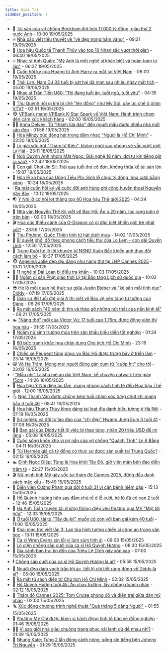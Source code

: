 ```yaml
---
title: Giải Trí
sidebar_position: 7
---
```


<!-- dantri-giai-tri:START -->
- 🤩 [Tài sản của vợ chồng Beckham đạt hơn 17.000 tỷ đồng, giàu thứ 2 nước Anh](https://dantri.com.vn/giai-tri/tai-san-cua-vo-chong-beckham-dat-hon-17000-ty-dong-giau-thu-2-nuoc-anh-20250519105521726.htm) - 10:00 19/05/2025
- 🔥 [Nhà báo viết tiểu thuyết về &quot;vẻ đẹp trong hầm vàng&quot;](https://dantri.com.vn/giai-tri/nha-bao-viet-tieu-thuyet-ve-ve-dep-trong-ham-vang-20250519160459395.htm) - 09:21 19/05/2025
- 🚀 [Hoa hậu Quốc tế Thanh Thủy vào top 10 Nhan sắc vượt thời gian](https://dantri.com.vn/giai-tri/hoa-hau-quoc-te-thanh-thuy-vao-top-10-nhan-sac-vuot-thoi-gian-20250519121635227.htm) - 06:40 19/05/2025
- 🔥 [Nhạc sĩ Anh Quân: &quot;Mỹ Anh là một nghệ sĩ khác biệt và hoàn toàn tự lập&quot;](https://dantri.com.vn/giai-tri/nhac-si-anh-quan-my-anh-la-mot-nghe-si-khac-biet-va-hoan-toan-tu-lap-20250519105609634.htm) - 06:27 19/05/2025
- 🌈 [Cuốn hồi ký của Hoàng tử Anh Harry ra mắt tại Việt Nam](https://dantri.com.vn/giai-tri/cuon-hoi-ky-cua-hoang-tu-anh-harry-ra-mat-tai-viet-nam-20250519125040789.htm) - 06:00 19/05/2025
- 📝 [Thái Lan: Nam DJ 33 tuổi bị sát hại dã man sau nhiều ngày mất tích](https://dantri.com.vn/giai-tri/thai-lan-nam-dj-33-tuoi-bi-sat-hai-da-man-sau-nhieu-ngay-mat-tich-20250519101023553.htm) - 05:00 19/05/2025
- 💪 [Nhạc sĩ Trần Tiến U80: &quot;Tôi đang tuổi ăn, tuổi ngủ, tuổi yêu&quot;](https://dantri.com.vn/giai-tri/nhac-si-tran-tien-u80-toi-dang-tuoi-an-tuoi-ngu-tuoi-yeu-20250519110007093.htm) - 04:35 19/05/2025
- 🤡 [Thu Quỳnh nói gì khi bị chê &quot;lên đồng&quot; như My Sói, gây ức chế ở phim VTV?](https://dantri.com.vn/giai-tri/thu-quynh-noi-gi-khi-bi-che-len-dong-nhu-my-soi-gay-uc-che-o-phim-vtv-20250519013413892.htm) - 02:51 19/05/2025
- 🐵 [VPBank mang VPBank K-Star Spark về Việt Nam: Hành trình chạm đến cảm xúc khách hàng](https://dantri.com.vn/giai-tri/vpbank-mang-vpbank-k-star-spark-ve-viet-nam-hanh-trinh-cham-den-cam-xuc-khach-hang-20250519084056317.htm) - 02:00 19/05/2025
- 🧑‍🏫 [Anna Delvey: Từ &quot;thánh lừa đảo&quot; đến người mẫu được nhiều nhà mốt săn đón](https://dantri.com.vn/giai-tri/anna-delvey-tu-thanh-lua-dao-den-nguoi-mau-duoc-nhieu-nha-mot-san-don-20250505120721707.htm) - 01:58 19/05/2025
- 💂 [Hòa Minzy xúc động hát trong đêm nhạc &quot;Người là Hồ Chí Minh&quot;](https://dantri.com.vn/giai-tri/hoa-minzy-xuc-dong-hat-trong-dem-nhac-nguoi-la-ho-chi-minh-20250519002737030.htm) - 23:20 18/05/2025
- 🤠 [Lý giải sức hút &quot;Thám tử Kiên&quot;, không ngôi sao phòng vé vẫn vượt mặt Lý Hải](https://dantri.com.vn/giai-tri/ly-giai-suc-hut-tham-tu-kien-khong-ngoi-sao-phong-ve-van-vuot-mat-ly-hai-20250518162919530.htm) - 23:11 18/05/2025
- 🫶 [Ngô Quỳnh Anh nhóm Mắt Ngọc: Giải nghệ 18 năm, đời tư kín tiếng giờ ra sao?](https://dantri.com.vn/giai-tri/ngo-quynh-anh-nhom-mat-ngoc-giai-nghe-18-nam-doi-tu-kin-tieng-gio-ra-sao-20250516223502752.htm) - 22:42 18/05/2025
- 🦏 [Con gái Choi Jin Sil: Trải qua tuổi thơ cô đơn, không thừa kế tài sản lớn](https://dantri.com.vn/giai-tri/con-gai-choi-jin-sil-trai-qua-tuoi-tho-co-don-khong-thua-ke-tai-san-lon-20250518175322874.htm) - 15:07 18/05/2025
- 🧰 [Hôn lễ xa hoa của Uông Tiểu Phi: Sính lễ chục tỷ đồng, hoa cưới bằng vàng](https://dantri.com.vn/giai-tri/hon-le-xa-hoa-cua-uong-tieu-phi-sinh-le-chuc-ty-dong-hoa-cuoi-bang-vang-20250518120810203.htm) - 10:24 18/05/2025
- 🕯 [Ra mắt cuốn hồi ký về cuộc đời anh hùng phi công huyền thoại Nguyễn Văn Bảy](https://dantri.com.vn/giai-tri/ra-mat-cuon-hoi-ky-ve-cuoc-doi-anh-hung-phi-cong-huyen-thoai-nguyen-van-bay-20250518153825591.htm) - 10:12 18/05/2025
- 🌏 [Ý Nhi lỡ cơ hội lọt thẳng top 40 Hoa hậu Thế giới 2025](https://dantri.com.vn/giai-tri/y-nhi-lo-co-hoi-lot-thang-top-40-hoa-hau-the-gioi-2025-20250518110313386.htm) - 04:24 18/05/2025
- 🌈 [Nhà văn Nguyễn Thế Kỷ viết về Bác Hồ: Ấp ủ 20 năm, lạc rang luôn ở trên bàn](https://dantri.com.vn/giai-tri/nha-van-nguyen-the-ky-viet-ve-bac-ho-ap-u-20-nam-lac-rang-luon-o-tren-ban-20250518015316756.htm) - 02:00 18/05/2025
- 🎬 [Hoa cúc thiếu cánh của G-Dragon có gì đặc biệt khiến giới trẻ phát sốt?](https://dantri.com.vn/giai-tri/hoa-cuc-thieu-canh-cua-g-dragon-co-gi-dac-biet-khien-gioi-tre-phat-sot-20250517180058348.htm) - 23:56 17/05/2025
- 👀 [Thu Phương, Quốc Thiên tình tứ hát dưới mưa](https://dantri.com.vn/giai-tri/thu-phuong-quoc-thien-tinh-tu-hat-duoi-mua-20250517205627946.htm) - 14:02 17/05/2025
- 🧰 [Bí quyết phối đồ theo phong cách tiểu thư của Lọ Lem - con gái Quyền Linh](https://dantri.com.vn/giai-tri/bi-quyet-phoi-do-theo-phong-cach-tieu-thu-cua-lo-lem-con-gai-quyen-linh-20250515140317939.htm) - 12:50 17/05/2025
- 🧰 [Trung Ruồi hé lộ lời khuyên từ NSND Xuân Bắc khiến anh thay đổi cách làm bố](https://dantri.com.vn/giai-tri/trung-ruoi-he-lo-loi-khuyen-tu-nsnd-xuan-bac-khien-anh-thay-doi-cach-lam-bo-20250517163018961.htm) - 10:37 17/05/2025
- 🐵 [Angelina Jolie đẹp dịu dàng như nàng thơ tại LHP Cannes 2025](https://dantri.com.vn/giai-tri/angelina-jolie-dep-diu-dang-nhu-nang-tho-tai-lhp-cannes-2025-20250517105210855.htm) - 10:11 17/05/2025
- 🐘 [11 nghệ sĩ Đài Loan bị điều tra khẩn](https://dantri.com.vn/giai-tri/11-nghe-si-dai-loan-bi-dieu-tra-khan-20250517162351612.htm) - 10:03 17/05/2025
- 🧑‍💻 [Ngắm di sản Phật giáo thời Lý tại Bảo tàng Lịch sử quốc gia](https://dantri.com.vn/giai-tri/ngam-di-san-phat-giao-thoi-ly-tai-bao-tang-lich-su-quoc-gia-20250517133643492.htm) - 10:02 17/05/2025
- 😎 [Hé lộ mối quan hệ thực sự giữa Justin Bieber và &quot;kẻ săn mồi tình dục&quot; Diddy](https://dantri.com.vn/giai-tri/he-lo-moi-quan-he-thuc-su-giua-justin-bieber-va-ke-san-moi-tinh-duc-diddy-20250517120339612.htm) - 07:19 17/05/2025
- 🧰 [Giáo sư 86 tuổi đạt giải A thi viết về Bảo vệ nền tảng tư tưởng của Đảng](https://dantri.com.vn/giai-tri/giao-su-86-tuoi-dat-giai-a-thi-viet-ve-bao-ve-nen-tang-tu-tuong-cua-dang-20250516004637282.htm) - 06:26 17/05/2025
- 🧰 [Ra mắt sách &quot;40 năm đi tìm và tháo gỡ những nút thắt của nền kinh tế&quot;](https://dantri.com.vn/giai-tri/ra-mat-sach-40-nam-di-tim-va-thao-go-nhung-nut-that-cua-nen-kinh-te-20250516235509699.htm) - 06:21 17/05/2025
- 🏊 [&quot;Nàng thơ&quot; mới của Victor Vũ: 17 tuổi cao 1,75m, được động viên thi hoa hậu](https://dantri.com.vn/giai-tri/nang-tho-moi-cua-victor-vu-17-tuoi-cao-175m-duoc-dong-vien-thi-hoa-hau-20250517012654400.htm) - 01:55 17/05/2025
- 🌋 [Ngắm nữ sinh trường múa trên sân khấu biểu diễn tốt nghiệp](https://dantri.com.vn/giai-tri/ngam-nu-sinh-truong-mua-tren-san-khau-bieu-dien-tot-nghiep-20250517081834413.htm) - 01:24 17/05/2025
- 🔭 [60 bức tranh khắc họa chân dung Chủ tịch Hồ Chí Minh](https://dantri.com.vn/giai-tri/60-buc-tranh-khac-hoa-chan-dung-chu-tich-ho-chi-minh-20250516163210429.htm) - 23:19 16/05/2025
- 📝 [Chiếc xe Peugeot từng phục vụ Bác Hồ được trưng bày ở triển lãm](https://dantri.com.vn/giai-tri/chiec-xe-peugeot-tung-phuc-vu-bac-ho-duoc-trung-bay-o-trien-lam-20250516160353748.htm) - 23:14 16/05/2025
- 😺 [Võ Hạ Trâm: Mong mọi người đừng gán cụm từ &quot;cướp hit&quot; cho tôi](https://dantri.com.vn/giai-tri/vo-ha-tram-mong-moi-nguoi-dung-gan-cum-tu-cuop-hit-cho-toi-20250517000846094.htm) - 23:02 16/05/2025
- 🕯 [&quot;Mẫu nhí&quot; Laisha mê áo dài Việt Nam, kể chuyện catwalk trên giày 15cm](https://dantri.com.vn/giai-tri/mau-nhi-laisha-me-ao-dai-viet-nam-ke-chuyen-catwalk-tren-giay-15cm-20250515132358830.htm) - 14:26 16/05/2025
- 🦄 [Hoa hậu Ý Nhi diện áo tắm, mang phong cách tinh tế đến Hoa hậu Thế giới](https://dantri.com.vn/giai-tri/hoa-hau-y-nhi-dien-ao-tam-mang-phong-cach-tinh-te-den-hoa-hau-the-gioi-20250516123755812.htm) - 12:00 16/05/2025
- 🌜 [Ngô Thanh Vân được chồng kém tuổi chăm sóc từng chút khi mang bầu ở tuổi 46](https://dantri.com.vn/giai-tri/ngo-thanh-van-duoc-chong-kem-tuoi-cham-soc-tung-chut-khi-mang-bau-o-tuoi-46-20250516122834999.htm) - 08:41 16/05/2025
- 👹 [Hoa hậu Thanh Thủy khoe dáng tại loạt địa danh biểu tượng ở Hà Nội](https://dantri.com.vn/giai-tri/hoa-hau-thanh-thuy-khoe-dang-tai-loat-dia-danh-bieu-tuong-o-ha-noi-20250516124010007.htm) - 07:19 16/05/2025
- 🚀 [Sự nghiệp và đời tư lao đao của &quot;chị đẹp&quot; Hwang Jung Eum ở tuổi 41](https://dantri.com.vn/giai-tri/su-nghiep-va-doi-tu-lao-dao-cua-chi-dep-hwang-jung-eum-o-tuoi-41-20250516090902302.htm) - 07:09 16/05/2025
- 🧑‍💻 [Bạn gái của Diddy tiết lộ việc bị thao túng, nhận 20 triệu USD để im lặng](https://dantri.com.vn/giai-tri/ban-gai-cua-diddy-tiet-lo-viec-bi-thao-tung-nhan-20-trieu-usd-de-im-lang-20250516105323128.htm) - 05:08 16/05/2025
- 🦩 [Cuộc sống khốn khó vì nợ nần của vợ chồng &quot;Quách Tĩnh&quot; Lý Á Bằng](https://dantri.com.vn/giai-tri/cuoc-song-khon-kho-vi-no-nan-cua-vo-chong-quach-tinh-ly-a-bang-20250516100926923.htm) - 04:11 16/05/2025
- 💫 [Túi Hermès giá cả tỷ đồng có thực sự được sản xuất tại Trung Quốc?](https://dantri.com.vn/giai-tri/tui-hermes-gia-ca-ty-dong-co-thuc-su-duoc-san-xuat-tai-trung-quoc-20250515124752234.htm) - 02:13 16/05/2025
- 🏊 [Đinh Ngọc Diệp: Từng là Hoa khôi Tây Đô, giờ viên mãn bên đạo diễn trăm tỷ](https://dantri.com.vn/giai-tri/dinh-ngoc-diep-tung-la-hoa-khoi-tay-do-gio-vien-man-ben-dao-dien-tram-ty-20250514084553653.htm) - 22:27 15/05/2025
- 🎬 [Nữ minh tinh Mỹ gây sốc tại thảm đỏ Cannes 2025, đứng đầu danh sách mặc xấu](https://dantri.com.vn/giai-tri/nu-minh-tinh-my-gay-soc-tai-tham-do-cannes-2025-dung-dau-danh-sach-mac-xau-20250515155946052.htm) - 15:49 15/05/2025
- 💃 [Diễn viên Cường Phạm qua đời ở tuổi 31 vì căn bệnh hiếm gặp](https://dantri.com.vn/giai-tri/dien-vien-cuong-pham-qua-doi-o-tuoi-31-vi-can-benh-hiem-gap-20250515220314782.htm) - 15:13 15/05/2025
- 🌊 [Hồ Quỳnh Hương hôn say đắm chú rể ở lễ cưới, hé lộ đã có con 2 tuổi](https://dantri.com.vn/giai-tri/ho-quynh-huong-hon-say-dam-chu-re-o-le-cuoi-he-lo-da-co-con-2-tuoi-20250515192442015.htm) - 12:46 15/05/2025
- 🧰 [Hà Anh Tuấn truyền tải những thông điệp yêu thương qua MV &quot;Một lời hứa&quot;](https://dantri.com.vn/giai-tri/ha-anh-tuan-truyen-tai-nhung-thong-diep-yeu-thuong-qua-mv-mot-loi-hua-20250515191902657.htm) - 12:33 15/05/2025
- 🦣 [Ở tuổi U80, tài tử &quot;Tây du ký&quot; muốn có con với bạn gái kém 40 tuổi](https://dantri.com.vn/giai-tri/o-tuoi-u80-tai-tu-tay-du-ky-muon-co-con-voi-ban-gai-kem-40-tuoi-20250515113525246.htm) - 11:00 15/05/2025
- 🥷 [Khai mạc trại viết lần 3: Lan tỏa hình tượng chiến sĩ công an trong văn học](https://dantri.com.vn/giai-tri/khai-mac-trai-viet-lan-3-lan-toa-hinh-tuong-chien-si-cong-an-trong-van-hoc-20250515180942816.htm) - 10:11 15/05/2025
- 🦏 [Ca sĩ Wren Evans xin lỗi vì lùm xùm tình ái](https://dantri.com.vn/giai-tri/ca-si-wren-evans-xin-loi-vi-lum-xum-tinh-ai-20250515154820300.htm) - 09:06 15/05/2025
- 🫶 [Lộ diện chồng sắp cưới của ca sĩ Hồ Quỳnh Hương](https://dantri.com.vn/giai-tri/lo-dien-chong-sap-cuoi-cua-ca-si-ho-quynh-huong-20250515150300636.htm) - 08:30 15/05/2025
- 💼 [Gia cảnh bạn trai tin đồn của Triệu Lệ Dĩnh gây xôn xao](https://dantri.com.vn/giai-tri/gia-canh-ban-trai-tin-don-cua-trieu-le-dinh-gay-xon-xao-20250515092842550.htm) - 07:00 15/05/2025
- 🕴 [Chồng sắp cưới của ca sĩ Hồ Quỳnh Hương là ai?](https://dantri.com.vn/giai-tri/chong-sap-cuoi-cua-ca-si-ho-quynh-huong-la-ai-20250515085253195.htm) - 05:58 15/05/2025
- 🐲 [Người đẹp dám vạch trần tội ác, tiết lộ chi tiết rúng động về Diddy là ai?](https://dantri.com.vn/giai-tri/nguoi-dep-dam-vach-tran-toi-ac-tiet-lo-chi-tiet-rung-dong-ve-diddy-la-ai-20250514122714053.htm) - 05:00 15/05/2025
- 🐘 [Ra mắt tủ sách điện tử Chủ tịch Hồ Chí Minh](https://dantri.com.vn/giai-tri/ra-mat-tu-sach-dien-tu-chu-tich-ho-chi-minh-20250514232520782.htm) - 02:32 15/05/2025
- 🤭 [Hồ Quỳnh Hương tuổi 45: Ăn chay trường, lấy chồng doanh nhân](https://dantri.com.vn/giai-tri/ho-quynh-huong-tuoi-45-an-chay-truong-lay-chong-doanh-nhan-20250515010329776.htm) - 02:12 15/05/2025
- 💯 [Thảm đỏ Cannes 2025: Tom Cruise phong độ và điển trai giữa dàn mỹ nhân](https://dantri.com.vn/giai-tri/tham-do-cannes-2025-tom-cruise-phong-do-va-dien-trai-giua-dan-my-nhan-20250515085325416.htm) - 02:00 15/05/2025
- 🪜 [Xúc động chương trình nghệ thuật &quot;Quà tháng 5 dâng Người&quot;](https://dantri.com.vn/giai-tri/xuc-dong-chuong-trinh-nghe-thuat-qua-thang-5-dang-nguoi-20250514233129422.htm) - 01:55 15/05/2025
- 👹 [Phương Mỹ Chi được khen vì hành động tinh tế bảo vệ đồng nghiệp](https://dantri.com.vn/giai-tri/phuong-my-chi-duoc-khen-vi-hanh-dong-tinh-te-bao-ve-dong-nghiep-20250514220210386.htm) - 01:46 15/05/2025
- 🧑‍🏫 [Vì sao giới nhà giàu chuộng trang phục vải lanh dù dễ nhàu nhĩ?](https://dantri.com.vn/giai-tri/vi-sao-gioi-nha-giau-chuong-trang-phuc-vai-lanh-du-de-nhau-nhi-20250513093951936.htm) - 01:39 15/05/2025
- 🐘 [Nhung Kate: Từng 2 lần đóng cảnh nóng, sống kín tiếng bên Johnny Trí Nguyễn](https://dantri.com.vn/giai-tri/nhung-kate-tung-2-lan-dong-canh-nong-song-kin-tieng-ben-johnny-tri-nguyen-20250514081429388.htm) - 01:29 15/05/2025<!-- dantri-giai-tri:END -->
